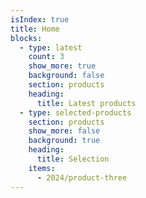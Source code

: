 ```yaml
---
isIndex: true
title: Home
blocks:
  - type: latest
    count: 3
    show_more: true
    background: false
    section: products
    heading:
      title: Latest products
  - type: selected-products
    section: products
    show_more: false
    background: true
    heading:
      title: Selection
    items:
      - 2024/product-three
---
```

